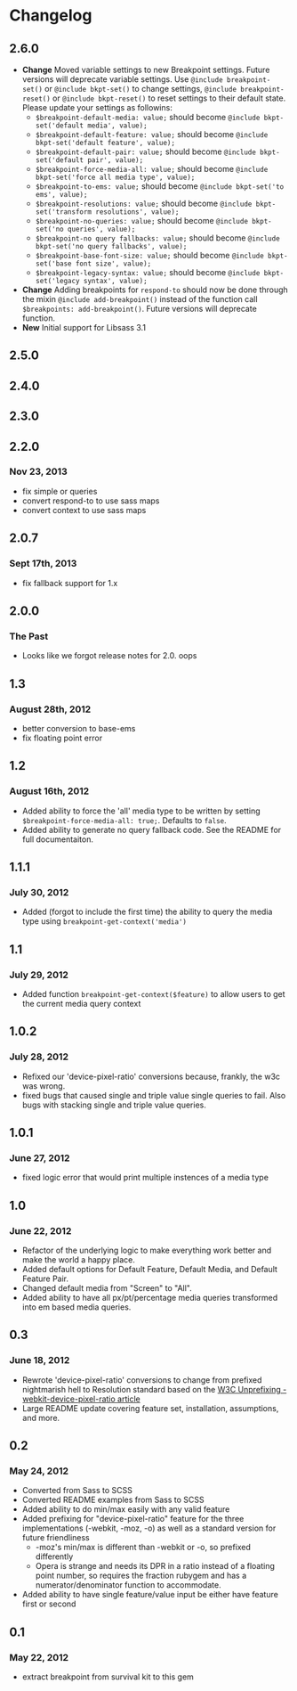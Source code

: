 # Changelog

## 2.6.0

* **Change** Moved variable settings to new Breakpoint settings. Future versions will deprecate variable settings.
  Use `@include breakpoint-set()` or `@include bkpt-set()` to change settings, `@include breakpoint-reset()`
  or `@include bkpt-reset()` to reset settings to their default state. Please update your settings as followins:
    * `$breakpoint-default-media: value;` should become `@include bkpt-set('default media', value);`
    * `$breakpoint-default-feature: value;` should become `@include bkpt-set('default feature', value);`
    * `$breakpoint-default-pair: value;` should become `@include bkpt-set('default pair', value);`
    * `$breakpoint-force-media-all: value;` should become `@include bkpt-set('force all media type', value);`
    * `$breakpoint-to-ems: value;` should become `@include bkpt-set('to ems', value);`
    * `$breakpoint-resolutions: value;` should become `@include bkpt-set('transform resolutions', value);`
    * `$breakpoint-no-queries: value;` should become `@include bkpt-set('no queries', value);`
    * `$breakpoint-no query fallbacks: value;` should become `@include bkpt-set('no query fallbacks', value);`
    * `$breakpoint-base-font-size: value;` should become `@include bkpt-set('base font size', value);`
    * `$breakpoint-legacy-syntax: value;` should become `@include bkpt-set('legacy syntax', value);`
* **Change** Adding breakpoints for `respond-to` should now be done through the mixin `@include add-breakpoint()`
  instead of the function call `$breakpoints: add-breakpoint()`. Future versions will deprecate function.
* **New** Initial support for Libsass 3.1

## 2.5.0

## 2.4.0

## 2.3.0

## 2.2.0

### Nov 23, 2013

* fix simple or queries
* convert respond-to to use sass maps
* convert context to use sass maps

## 2.0.7

### Sept 17th, 2013

* fix fallback support for 1.x

## 2.0.0

### The Past

* Looks like we forgot release notes for 2.0. oops

## 1.3

### August 28th, 2012

* better conversion to base-ems
* fix floating point error

## 1.2

### August 16th, 2012

* Added ability to force the 'all' media type to be written by setting `$breakpoint-force-media-all: true;`. Defaults
  to `false`.
* Added ability to generate no query fallback code. See the README for full documentaiton.

## 1.1.1

### July 30, 2012

* Added (forgot to include the first time) the ability to query the media type using `breakpoint-get-context('media')`

## 1.1

### July 29, 2012

* Added function `breakpoint-get-context($feature)` to allow users to get the current media query context

## 1.0.2

### July 28, 2012

* Refixed our 'device-pixel-ratio' conversions because, frankly, the w3c was wrong.
* fixed bugs that caused single and triple value single queries to fail. Also bugs with stacking single and triple value
  queries.

## 1.0.1

### June 27, 2012

* fixed logic error that would print multiple instences of a media type

## 1.0

### June 22, 2012

* Refactor of the underlying logic to make everything work better and make the world a happy place.
* Added default options for Default Feature, Default Media, and Default Feature Pair.
* Changed default media from "Screen" to "All".
* Added ability to have all px/pt/percentage media queries transformed into em based media queries.

## 0.3

### June 18, 2012

* Rewrote 'device-pixel-ratio' conversions to change from prefixed nightmarish hell to Resolution standard based on
  the [W3C Unprefixing -webkit-device-pixel-ratio article](http://www.w3.org/blog/CSS/2012/06/14/unprefix-webkit-device-pixel-ratio/)
* Large README update covering feature set, installation, assumptions, and more.

## 0.2

### May 24, 2012

* Converted from Sass to SCSS
* Converted README examples from Sass to SCSS
* Added ability to do min/max easily with any valid feature
* Added prefixing for "device-pixel-ratio" feature for the three implementations (-webkit, -moz, -o) as well as a
  standard version for future friendliness
    * -moz's min/max is different than -webkit or -o, so prefixed differently
    * Opera is strange and needs its DPR in a ratio instead of a floating point number, so requires the fraction rubygem
      and has a numerator/denominator function to accommodate.
* Added ability to have single feature/value input be either have feature first or second

## 0.1

### May 22, 2012

* extract breakpoint from survival kit to this gem
